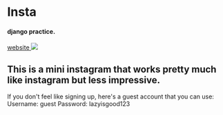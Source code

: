 # Insta
<h4>django practice.</h4>

<a href="https://frozen-temple-41046.herokuapp.com/"> website </a>
<a href="https://frozen-temple-41046.herokuapp.com/">
  <img src="https://i.imgur.com/BRtuXvQ.png">
</a>
<h2>This is a mini instagram that works pretty much like instagram but less impressive.</h2>
<body>
  If you don't feel like signing up, here's a guest account that you can use:
  Username: guest
  Password: lazyisgood123
</body>
